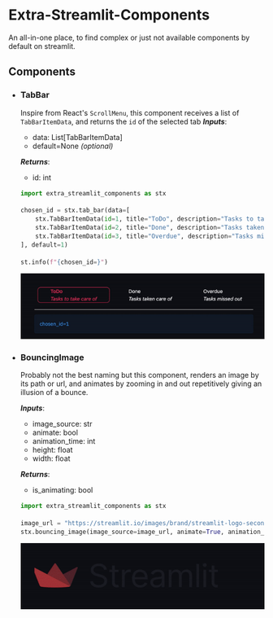 # Extra-Streamlit-Components

An all-in-one place, to find complex or just not available components by default on streamlit.

## Components

- ### TabBar
  Inspire from React's `ScrollMenu`, this component receives a list of `TabBarItemData`, and returns the `id` of the
  selected tab
  ***Inputs***:
    - data: List[TabBarItemData]
    - default=None _(optional)_

  ***Returns***:
    - id: int
  ```python
  import extra_streamlit_components as stx
  
  chosen_id = stx.tab_bar(data=[
      stx.TabBarItemData(id=1, title="ToDo", description="Tasks to take care of"),
      stx.TabBarItemData(id=2, title="Done", description="Tasks taken care of"),
      stx.TabBarItemData(id=3, title="Overdue", description="Tasks missed out"),
  ], default=1)
  
  st.info(f"{chosen_id=}")
  ```

  ![](Demo_Assets/tab_bar.gif)


- ### BouncingImage
  Probably not the best naming but this component, renders an image by its path or url, and animates by zooming in and
  out repetitively giving an illusion of a bounce.

  ***Inputs***:
    - image_source: str
    - animate: bool
    - animation_time: int
    - height: float
    - width: float

  ***Returns***:
    - is_animating: bool

  ```python
  import extra_streamlit_components as stx

  image_url = "https://streamlit.io/images/brand/streamlit-logo-secondary-colormark-darktext.svg"
  stx.bouncing_image(image_source=image_url, animate=True, animation_time=1500, height=200, width=600)
  ```
  ![](Demo_Assets/bouncing_images.gif)

